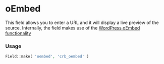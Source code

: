 # oEmbed

This field allows you to enter a URL and it will display a live preview of the source. Internally, the field makes use of the [WordPress oEmbed functionality](https://codex.wordpress.org/Embeds)

### Usage

```php
Field::make( 'oembed', 'crb_oembed' )
```
